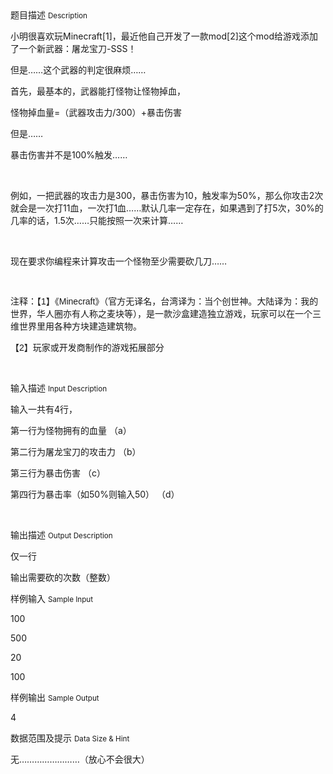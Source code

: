 <div class="panel panel-default">
<div class="area-title">
<span>
题目描述
<small>Description</small>
</span></div>
<div class="panel-body">

<p style=""><span style="">小明很喜欢玩Minecraft<span style="">[1]</span>，最近他自己开发了一款mod<span style="">[2]</span>这个mod给游戏添加了一个新武器：<span style="">屠龙宝刀-SSS！</span></span></p><p style=""><span style="">但是……这个武器的判定很麻烦……<br></span></p><p style=""><span style="">首先，最基本的，武器能打怪物让怪物掉血， </span></p><p style=""><span style=""><span style="">怪物掉血量=（武器攻击力/300）</span><span style="">+暴击伤害</span></span></p><p style=""><span style="">但是……</span></p><p style=""><span style="">暴击伤害并不是100%触发……</span></p><p style=""><span style=""><br></span></p><p style=""><span style="">例如，一把武器的攻击力是300，暴击伤害为10，触发率为50%，那么你攻击2次就会是一次打11血，一次打1血……默认几率一定存在，如果遇到了打5次，30%的几率的话，1.5次……只能按照一次来计算……</span></p><p style=""><span style=""><br></span></p><p style=""><span style="">现在要求你编程来计算攻击一个怪物至少需要砍几刀……</span></p><p style="font-family: arial, sans-serif;"><span style=""><br style=""></span></p><p style="font-family: arial, sans-serif;"><span style="">注释：【1】<span style="">《Minecraft》（官方无译名，台湾译为：当个创世神。</span></span><span style="">大陆译为：我的世界，华人圈亦有人称之麦块等），是一款沙盒</span><span style="">建造独立游戏，玩家可以在一个三维世界里用各种方块建造建筑</span><span style="">物。</span></p><p style="font-family: arial, sans-serif;"><span style="">【2】玩家或开发商制作的游戏拓展部分</span></p><p><br></p>

</div>
</div>

<div class="panel panel-default">
<div class="area-title">
<span>
输入描述
<small>Input Description</small>
</span></div>
<div class="panel-body">
<p>输入一共有4行，</p><p>第一行为怪物拥有的血量 （a）</p><p>第二行为屠龙宝刀的攻击力 （b）</p><p>第三行为暴击伤害 （c）</p><p>第四行为暴击率（如50%则输入50） （d）</p><p><br></p>

</div>
</div>
<div  class="panel panel-default">
<div class="area-title">
<span>
输出描述
<small>Output Description</small>
</span></div>
<div class="panel-body">

<p>仅一行</p><p>输出需要砍的次数（整数）</p>

</div>
</div>


<div class="panel panel-default">
<div class="area-title">
<span>
样例输入
<small>Sample Input</small>
</span></div>
<div class="panel-body">
<p>100<br></p><p>500</p><p>20</p><p>100</p>

</div>
</div>

<div class="panel panel-default">
<div class="area-title">
<span>
样例输出
<small>Sample Output</small>
</span></div>
<div class="panel-body">
<p>4<br></p>

</div>
</div>

<div class="panel panel-default">
<div class="area-title">
<span>
数据范围及提示
<small>Data Size & Hint</small>
</span></div>
<div class="panel-body">
<p>无……………………（放心不会很大）</p>
</div>
</div>